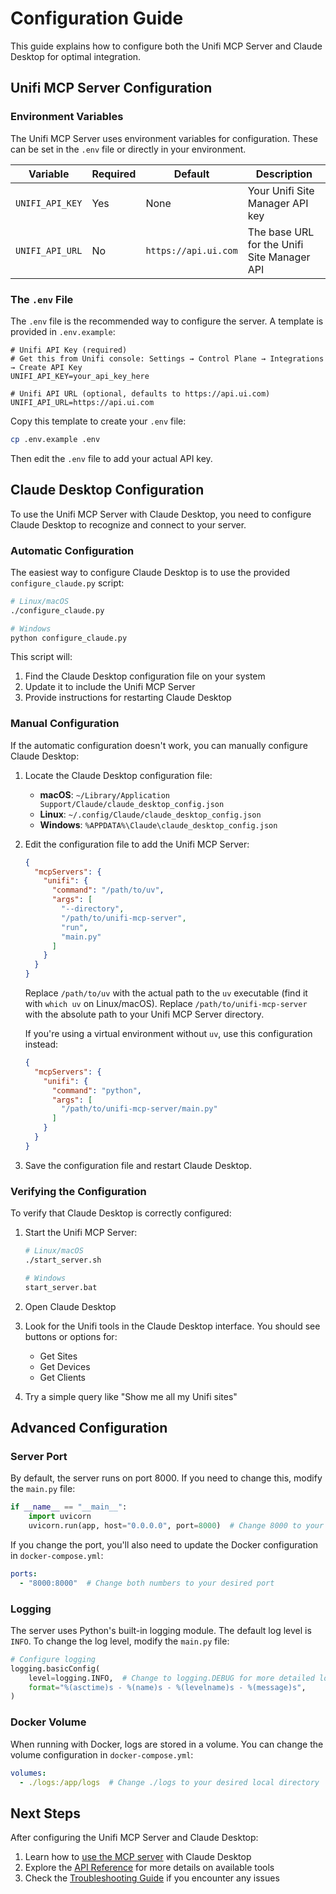 # Configuration Guide

This guide explains how to configure both the Unifi MCP Server and Claude Desktop for optimal integration.

## Unifi MCP Server Configuration

### Environment Variables

The Unifi MCP Server uses environment variables for configuration. These can be set in the `.env` file or directly in your environment.

| Variable | Required | Default | Description |
|----------|----------|---------|-------------|
| `UNIFI_API_KEY` | Yes | None | Your Unifi Site Manager API key |
| `UNIFI_API_URL` | No | `https://api.ui.com` | The base URL for the Unifi Site Manager API |

### The `.env` File

The `.env` file is the recommended way to configure the server. A template is provided in `.env.example`:

```
# Unifi API Key (required)
# Get this from Unifi console: Settings → Control Plane → Integrations → Create API Key
UNIFI_API_KEY=your_api_key_here

# Unifi API URL (optional, defaults to https://api.ui.com)
UNIFI_API_URL=https://api.ui.com
```

Copy this template to create your `.env` file:

```bash
cp .env.example .env
```

Then edit the `.env` file to add your actual API key.

## Claude Desktop Configuration

To use the Unifi MCP Server with Claude Desktop, you need to configure Claude Desktop to recognize and connect to your server.

### Automatic Configuration

The easiest way to configure Claude Desktop is to use the provided `configure_claude.py` script:

```bash
# Linux/macOS
./configure_claude.py

# Windows
python configure_claude.py
```

This script will:
1. Find the Claude Desktop configuration file on your system
2. Update it to include the Unifi MCP Server
3. Provide instructions for restarting Claude Desktop

### Manual Configuration

If the automatic configuration doesn't work, you can manually configure Claude Desktop:

1. Locate the Claude Desktop configuration file:
   - **macOS**: `~/Library/Application Support/Claude/claude_desktop_config.json`
   - **Linux**: `~/.config/Claude/claude_desktop_config.json`
   - **Windows**: `%APPDATA%\Claude\claude_desktop_config.json`

2. Edit the configuration file to add the Unifi MCP Server:

   ```json
   {
     "mcpServers": {
       "unifi": {
         "command": "/path/to/uv",
         "args": [
           "--directory",
           "/path/to/unifi-mcp-server",
           "run",
           "main.py"
         ]
       }
     }
   }
   ```

   Replace `/path/to/uv` with the actual path to the `uv` executable (find it with `which uv` on Linux/macOS).
   Replace `/path/to/unifi-mcp-server` with the absolute path to your Unifi MCP Server directory.

   If you're using a virtual environment without `uv`, use this configuration instead:

   ```json
   {
     "mcpServers": {
       "unifi": {
         "command": "python",
         "args": [
           "/path/to/unifi-mcp-server/main.py"
         ]
       }
     }
   }
   ```

3. Save the configuration file and restart Claude Desktop.

### Verifying the Configuration

To verify that Claude Desktop is correctly configured:

1. Start the Unifi MCP Server:
   ```bash
   # Linux/macOS
   ./start_server.sh
   
   # Windows
   start_server.bat
   ```

2. Open Claude Desktop

3. Look for the Unifi tools in the Claude Desktop interface. You should see buttons or options for:
   - Get Sites
   - Get Devices
   - Get Clients

4. Try a simple query like "Show me all my Unifi sites"

## Advanced Configuration

### Server Port

By default, the server runs on port 8000. If you need to change this, modify the `main.py` file:

```python
if __name__ == "__main__":
    import uvicorn
    uvicorn.run(app, host="0.0.0.0", port=8000)  # Change 8000 to your desired port
```

If you change the port, you'll also need to update the Docker configuration in `docker-compose.yml`:

```yaml
ports:
  - "8000:8000"  # Change both numbers to your desired port
```

### Logging

The server uses Python's built-in logging module. The default log level is `INFO`. To change the log level, modify the `main.py` file:

```python
# Configure logging
logging.basicConfig(
    level=logging.INFO,  # Change to logging.DEBUG for more detailed logs
    format="%(asctime)s - %(name)s - %(levelname)s - %(message)s",
)
```

### Docker Volume

When running with Docker, logs are stored in a volume. You can change the volume configuration in `docker-compose.yml`:

```yaml
volumes:
  - ./logs:/app/logs  # Change ./logs to your desired local directory
```

## Next Steps

After configuring the Unifi MCP Server and Claude Desktop:

1. Learn how to [use the MCP server](4_usage_guide.md) with Claude Desktop
2. Explore the [API Reference](5_api_reference.md) for more details on available tools
3. Check the [Troubleshooting Guide](7_troubleshooting_guide.md) if you encounter any issues
